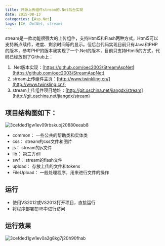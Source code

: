 ```yaml
---
title: 开源上传组件stream的.Net后台实现
date: 2015-08-13
categories: [Asp.Net]
tags: [C#, DotNet, stream]
---
```


stream是一款功能很强大的上传组件，支持Html5和Flash两种方式，Html5可以支持断点续传，进度、剩余时间等的显示。但后台代码实现目前只有Java和PHP的版本，参考PHP的版本我实现了一个.Net的版本，目前只支持Html5的方式，代码已经放到了Github上：

1. .Net版本实现：[https://github.com/oec2003/StreamAspNet](https://github.com/oec2003/StreamAspNet)
2. stream上传组件主页：[http://www.twinkling.cn/](http://www.twinkling.cn/)
3. stream上传组件项目地址：[http://git.oschina.net/jiangdx/stream](http://git.oschina.net/jiangdx/stream)

## 项目结构图如下：

![3cefded1gw1ev09rbskuoj20880eeab8](http://oec2003.qiniudn.com/3cefded1gw1ev09rbskuoj20880eeab8.jpg)

* common： 一些公共的帮助类和实体类
* css： stream的css文件和图片
* js： stream的js文件
* lib： 第三方dll
* swf： stream的flash文件
* upload： 存放上传的文件和tokens
* FileUpload： 一般处理程序，用来进行文件的操作

## 运行

* 使用VS2012或VS2013打开项目，直接运行
* 将程序部署在IIS中进行访问

## 运行效果

![3cefded1gw1ev0a2g8kg7j20h90fhab](http://oec2003.qiniudn.com/3cefded1gw1ev0a2g8kg7j20h90fhabc.jpg)

